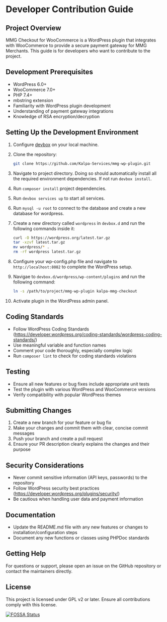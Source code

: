 # Developer Contribution Guide

## Project Overview

MMG Checkout for WooCommerce is a WordPress plugin that integrates with WooCommerce to provide a secure payment gateway for MMG Merchants. This guide is for developers who want to contribute to the project.

## Development Prerequisites

- WordPress 6.0+
- WooCommerce 7.0+
- PHP 7.4+
- mbstring extension
- Familiarity with WordPress plugin development
- Understanding of payment gateway integrations
- Knowledge of RSA encryption/decryption

## Setting Up the Development Environment

1. Configure [devbox](https://www.jetify.com/devbox/docs/quickstart/) on your local machine.

1. Clone the repository:
   ```sh
   git clone https://github.com/Kalpa-Services/mmg-wp-plugin.git
   ```
1. Navigate to project directory. Doing so should automatically install all the required environment dependencies. If not run `devbox install`.
1. Run `composer install` project dependencies.
1. Run `devbox services up` to start all services.
1. Run `mysql -u root` to connect to the database and create a new database for wordpress.
1. Create a new directory called `wordpress` in `devbox.d` and run the following commands inside it:

   ```sh
   curl -O https://wordpress.org/latest.tar.gz
   tar -xzvf latest.tar.gz
   mv wordpress/* .
   rm -rf wordpress latest.tar.gz
   ```

1. Configure your wp-config.php file and navigate to `http://localhost:8082` to complete the WordPress setup.
1. Navigae to `devbox.d/wordpress/wp-content/plugins` and run the following command:

   ```sh
   ln -s /path/to/project/mmg-wp-plugin kalpa-mmg-checkout
   ```

1. Activate plugin in the WordPress admin panel.

## Coding Standards

- Follow WordPress Coding Standards (https://developer.wordpress.org/coding-standards/wordpress-coding-standards/)
- Use meaningful variable and function names
- Comment your code thoroughly, especially complex logic
- Run `composer lint` to check for coding standards violations

## Testing

- Ensure all new features or bug fixes include appropriate unit tests
- Test the plugin with various WordPress and WooCommerce versions
- Verify compatibility with popular WordPress themes

## Submitting Changes

1. Create a new branch for your feature or bug fix
2. Make your changes and commit them with clear, concise commit messages
3. Push your branch and create a pull request
4. Ensure your PR description clearly explains the changes and their purpose

## Security Considerations

- Never commit sensitive information (API keys, passwords) to the repository
- Follow WordPress security best practices (https://developer.wordpress.org/plugins/security/)
- Be cautious when handling user data and payment information

## Documentation

- Update the README.md file with any new features or changes to installation/configuration steps
- Document any new functions or classes using PHPDoc standards

## Getting Help

For questions or support, please open an issue on the GitHub repository or contact the maintainers directly.

## License

This project is licensed under GPL v2 or later. Ensure all contributions comply with this license.

[![FOSSA Status](https://app.fossa.com/api/projects/git%2Bgithub.com%2FKalpa-Services%2Fmmg-wp-plugin.svg?type=large)](https://app.fossa.com/projects/git%2Bgithub.com%2FKalpa-Services%2Fmmg-wp-plugin?ref=badge_large)
